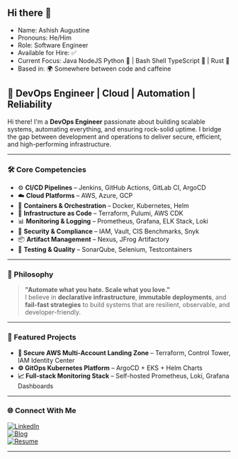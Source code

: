## Hi there 👋

- Name: Ashish Augustine
- Pronouns: He/Him
- Role: Software Engineer
- Available for Hire: ✅
- Current Focus: Java NodeJS Python 🐍 | Bash Shell  TypeScript 🗾 | Rust 🦠
- Based in: 🌍 Somewhere between code and caffeine


<!--
**ashish-augustine/ashish-augustine** is a ✨ _special_ ✨ repository because its `README.md` (this file) appears on your GitHub profile.

Here are some ideas to get you started:

- 🔭 I’m currently working on ...
- 🌱 I’m currently learning ...
- 👯 I’m looking to collaborate on ...
- 🤔 I’m looking for help with ...
- 💬 Ask me about ...
- 📫 How to reach me: ...
- 😄 Pronouns: ...
- ⚡ Fun fact: ...
-->



## 🚀 DevOps Engineer | Cloud | Automation | Reliability

Hi there! I'm a **DevOps Engineer** passionate about building scalable systems, automating everything, and ensuring rock-solid uptime. I bridge the gap between development and operations to deliver secure, efficient, and high-performing infrastructure.

---

### 🛠️ Core Competencies

- ⚙️ **CI/CD Pipelines** – Jenkins, GitHub Actions, GitLab CI, ArgoCD  
- ☁️ **Cloud Platforms** – AWS, Azure, GCP  
- 🐳 **Containers & Orchestration** – Docker, Kubernetes, Helm  
- 🧰 **Infrastructure as Code** – Terraform, Pulumi, AWS CDK  
- 📊 **Monitoring & Logging** – Prometheus, Grafana, ELK Stack, Loki  
- 🔐 **Security & Compliance** – IAM, Vault, CIS Benchmarks, Snyk  
- 📦 **Artifact Management** – Nexus, JFrog Artifactory  
- 🧪 **Testing & Quality** – SonarQube, Selenium, Testcontainers  

---

### 🚧 Philosophy

> **"Automate what you hate. Scale what you love."**  
I believe in **declarative infrastructure**, **immutable deployments**, and **fail-fast strategies** to build systems that are resilient, observable, and developer-friendly.

---

### 📂 Featured Projects

- **🔐 Secure AWS Multi-Account Landing Zone** – Terraform, Control Tower, IAM Identity Center  
- **⚙️ GitOps Kubernetes Platform** – ArgoCD + EKS + Helm Charts  
- **📈 Full-stack Monitoring Stack** – Self-hosted Prometheus, Loki, Grafana Dashboards  

---

### 🌐 Connect With Me

[![LinkedIn](https://img.shields.io/badge/LinkedIn-blue?style=flat&logo=linkedin)](https://linkedin.com/in/yourprofile)  
[![Blog](https://img.shields.io/badge/Blog-%F0%9F%93%9A-orange?style=flat)](https://yourblog.dev)  
[![Resume](https://img.shields.io/badge/Resume-PDF-blue)](https://yourdomain.dev/resume.pdf)

---
